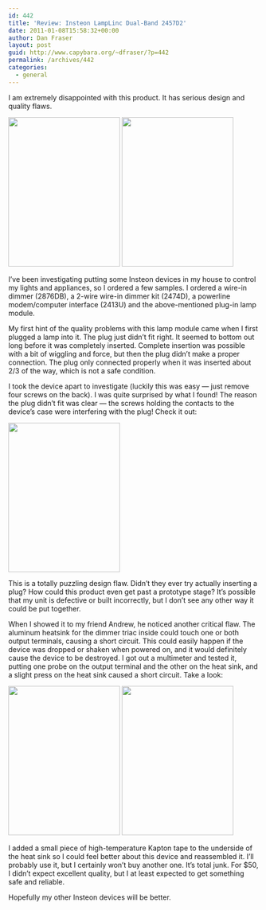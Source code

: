 ```yaml
---
id: 442
title: 'Review: Insteon LampLinc Dual-Band 2457D2'
date: 2011-01-08T15:58:32+00:00
author: Dan Fraser
layout: post
guid: http://www.capybara.org/~dfraser/?p=442
permalink: /archives/442
categories:
  - general
---
```

I am extremely disappointed with this product. It has serious design and quality flaws.

[<img src="http://www.capybara.org/~dfraser/wp-content/uploads/2011/01/IMG_0853-224x300.jpg" alt="" title="LampLinc 2457D2 Front" width="224" height="300" class="alignleft size-medium wp-image-443" srcset="https://capybara.org/~dfraser/wp-content/uploads/2011/01/IMG_0853-224x300.jpg 224w, https://capybara.org/~dfraser/wp-content/uploads/2011/01/IMG_0853-764x1024.jpg 764w" sizes="(max-width: 224px) 100vw, 224px" />](http://www.capybara.org/~dfraser/wp-content/uploads/2011/01/IMG_0853.jpg) [<img src="http://www.capybara.org/~dfraser/wp-content/uploads/2011/01/IMG_0854-224x300.jpg" alt="" title="LampLinc 2457D2 Back" width="224" height="300" class="alignnone size-medium wp-image-444" srcset="https://capybara.org/~dfraser/wp-content/uploads/2011/01/IMG_0854-224x300.jpg 224w, https://capybara.org/~dfraser/wp-content/uploads/2011/01/IMG_0854-764x1024.jpg 764w" sizes="(max-width: 224px) 100vw, 224px" />](http://www.capybara.org/~dfraser/wp-content/uploads/2011/01/IMG_0854.jpg)

I&#8217;ve been investigating putting some Insteon devices in my house to control my lights and appliances, so I ordered a few samples. I ordered a wire-in dimmer (2876DB), a 2-wire wire-in dimmer kit (2474D), a powerline modem/computer interface (2413U) and the above-mentioned plug-in lamp module.

My first hint of the quality problems with this lamp module came when I first plugged a lamp into it. The plug just didn&#8217;t fit right. It seemed to bottom out long before it was completely inserted. Complete insertion was possible with a bit of wiggling and force, but then the plug didn&#8217;t make a proper connection. The plug only connected properly when it was inserted about 2/3 of the way, which is not a safe condition.

I took the device apart to investigate (luckily this was easy &#8212; just remove four screws on the back). I was quite surprised by what I found! The reason the plug didn&#8217;t fit was clear &#8212; the screws holding the contacts to the device&#8217;s case were interfering with the plug! Check it out:

[<img src="http://www.capybara.org/~dfraser/wp-content/uploads/2011/01/IMG_0859-224x300.jpg" alt="" title="LampLinc 2457D2 Plug Fail" width="224" height="300" class="alignnone size-medium wp-image-449" srcset="https://capybara.org/~dfraser/wp-content/uploads/2011/01/IMG_0859-224x300.jpg 224w, https://capybara.org/~dfraser/wp-content/uploads/2011/01/IMG_0859-764x1024.jpg 764w" sizes="(max-width: 224px) 100vw, 224px" />](http://www.capybara.org/~dfraser/wp-content/uploads/2011/01/IMG_0859.jpg)

This is a totally puzzling design flaw. Didn&#8217;t they ever try actually inserting a plug? How could this product even get past a prototype stage? It&#8217;s possible that my unit is defective or built incorrectly, but I don&#8217;t see any other way it could be put together.

When I showed it to my friend Andrew, he noticed another critical flaw. The aluminum heatsink for the dimmer triac inside could touch one or both output terminals, causing a short circuit. This could easily happen if the device was dropped or shaken when powered on, and it would definitely cause the device to be destroyed. I got out a multimeter and tested it, putting one probe on the output terminal and the other on the heat sink, and a slight press on the heat sink caused a short circuit. Take a look:
  
[<img src="http://www.capybara.org/~dfraser/wp-content/uploads/2011/01/IMG_0858-224x300.jpg" alt="" title="LampLinc 2457D2 Circuit Board" width="224" height="300" class="alignleft size-medium wp-image-451" srcset="https://capybara.org/~dfraser/wp-content/uploads/2011/01/IMG_0858-224x300.jpg 224w, https://capybara.org/~dfraser/wp-content/uploads/2011/01/IMG_0858-764x1024.jpg 764w" sizes="(max-width: 224px) 100vw, 224px" />](http://www.capybara.org/~dfraser/wp-content/uploads/2011/01/IMG_0858.jpg) [<img src="http://www.capybara.org/~dfraser/wp-content/uploads/2011/01/IMG_08571-224x300.jpg" alt="" title="LampLinc 2457D2 Side View" width="224" height="300" class="alignnone size-medium wp-image-460" srcset="https://capybara.org/~dfraser/wp-content/uploads/2011/01/IMG_08571-224x300.jpg 224w, https://capybara.org/~dfraser/wp-content/uploads/2011/01/IMG_08571-764x1024.jpg 764w" sizes="(max-width: 224px) 100vw, 224px" />](http://www.capybara.org/~dfraser/wp-content/uploads/2011/01/IMG_08571.jpg)

I added a small piece of high-temperature Kapton tape to the underside of the heat sink so I could feel better about this device and reassembled it. I&#8217;ll probably use it, but I certainly won&#8217;t buy another one. It&#8217;s total junk. For $50, I didn&#8217;t expect excellent quality, but I at least expected to get something safe and reliable.

Hopefully my other Insteon devices will be better.